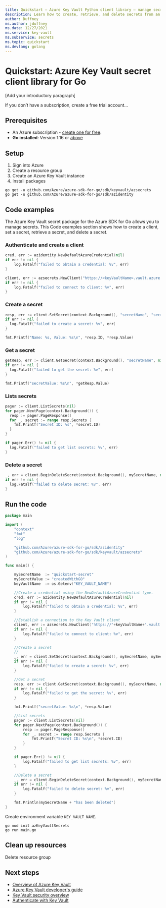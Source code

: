 ```yaml
---
title: Quickstart – Azure Key Vault Python client library – manage secrets
description: Learn how to create, retrieve, and delete secrets from an Azure key vault using the Go client library 
author: Duffney
ms.author: jduffney
ms.date: 12/27/2021
ms.service: key-vault
ms.subservice: secrets
ms.topic: quickstart
ms.devlang: golang
---
```


# Quickstart: Azure Key Vault secret client library for Go

<!-- 2. Introductory paragraph 
Required. Lead with a light intro that describes what the article covers. Answer the 
fundamental “why would I want to know this?” question. Keep it short.
-->

[Add your introductory paragraph]

<!-- 3. Create a free trial account 
Required if a free trial account exists. Include a link to a free trial before the 
first H2, if one exists. You can find listed examples in [Write quickstart]
(contribute-how-to-mvc-quickstart.md)
-->

If you don’t have a <service> subscription, create a free trial account...

<!-- 4. Prerequisites 
Required. First prerequisite is a link to a free trial account if one exists. If there 
are no prerequisites, state that no prerequisites are needed for this quickstart.
-->

## Prerequisites

- An Azure subscription - [create one for free](https://azure.microsoft.com/free/?WT.mc_id=A261C142F).
- **Go installed**: Version 1.16 or [above](https://golang.org/dl/)

## Setup

1. Sign into Azure
1. Create a resource group
1. Create an Azure Key Vault instance
1. Install packages

```azurecli
go get -u github.com/Azure/azure-sdk-for-go/sdk/keyvault/azsecrets
go get -u github.com/Azure/azure-sdk-for-go/sdk/azidentity
```


## Code examples

The Azure Key Vault secret package for the Azure SDK for Go allows you to manage secrets. This Code examples section shows how to create a client, set a secret, retrieve a secret, and delete a secret.

### Authenticate and create a client

```go
cred, err := azidentity.NewDefaultAzureCredential(nil)
if err != nil {
    log.Fatalf("failed to obtain a credential: %v", err)
}

client, err := azsecrets.NewClient("https://<keyVaultName>.vault.azure.net/", cred, nil)
if err != nil {
    log.Fatalf("failed to connect to client: %v", err)
}
```

### Create a secret

```go
resp, err := client.SetSecret(context.Background(), "secretName", "secretValue", nil)
if err != nil {
  log.Fatalf("failed to create a secret: %v", err)
}

fmt.Printf("Name: %s, Value: %s\n", *resp.ID, *resp.Value)
```

### Get a secret

```go
getResp, err := client.GetSecret(context.Background(), "secretName", nil)
if err != nil {
  log.Fatalf("failed to get the secret: %v", err)
}

fmt.Printf("secretValue: %s\n", *getResp.Value)
```

### Lists secrets

```go
pager := client.ListSecrets(nil)
for pager.NextPage(context.Background()) {
  resp := pager.PageResponse()
  for _, secret := range resp.Secrets {
    fmt.Printf("Secret ID: %s", *secret.ID)
  }
}

if pager.Err() != nil {
  log.Fatalf("failed to get list secrets: %v", err)
}
```

### Delete a secret

```go
_, err = client.BeginDeleteSecret(context.Background(), mySecretName, nil)
if err != nil {
  log.Fatalf("failed to delete secret: %v", err)
}
```

## Run the code

```go
package main

import (
	"context"
	"fmt"
	"log"

	"github.com/Azure/azure-sdk-for-go/sdk/azidentity"
	"github.com/Azure/azure-sdk-for-go/sdk/keyvault/azsecrets"
)

func main() {

	mySecretName  := "quickstart-secret"
	mySecretValue := "createdWithGO"
    keyVaultName  := os.Getenv("KEY_VAULT_NAME")

	//Create a credential using the NewDefaultAzureCredential type.
	cred, err := azidentity.NewDefaultAzureCredential(nil)
	if err != nil {
		log.Fatalf("failed to obtain a credential: %v", err)
	}

	//Establish a connection to the Key Vault client
	client, err := azsecrets.NewClient("https://"+keyVaultName+".vault.azure.net/", cred, nil)
	if err != nil {
		log.Fatalf("failed to connect to client: %v", err)
	}

	//Create a secret
	//
	_, err = client.SetSecret(context.Background(), mySecretName, mySecretValue, nil)
	if err != nil {
		log.Fatalf("failed to create a secret: %v", err)
	}

	//Get a secret
	resp, err := client.GetSecret(context.Background(), mySecretName, nil)
	if err != nil {
		log.Fatalf("failed to get the secret: %v", err)
	}

	fmt.Printf("secretValue: %s\n", *resp.Value)

	//List secrets
	pager := client.ListSecrets(nil)
	for pager.NextPage(context.Background()) {
		resp := pager.PageResponse()
		for _, secret := range resp.Secrets {
			fmt.Printf("Secret ID: %s\n", *secret.ID)
		}
	}

	if pager.Err() != nil {
		log.Fatalf("failed to get list secrets: %v", err)
	}

	//Delete a secret
	_, err = client.BeginDeleteSecret(context.Background(), mySecretName, nil)
	if err != nil {
		log.Fatalf("failed to delete secret: %v", err)
	}

	fmt.Println(mySecretName + "has been deleted")
}
```

Create environment variable `KEY_VAULT_NAME`.

```azurecli
go mod init azKeyVaultSecrets
go run main.go
```

## Clean up resources

Delete resource group

## Next steps

- [Overview of Azure Key Vault](../general/overview.md)
- [Azure Key Vault developer's guide](../general/developers-guide.md)
- [Key Vault security overview](../general/security-features.md)
- [Authenticate with Key Vault](../general/authentication.md)
